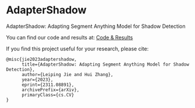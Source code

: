 # AdapterShadow

AdapterShadow: Adapting Segment Anything Model for Shadow Detection

You can find our code and results at:
[Code & Results]([https://drive.google.com/drive/folders/1fywxujVdOaCihB2xD9NC5gb9Pvl0lZyI?usp=sharing](https://drive.google.com/drive/folders/1vpETQm5TMFkC7frHi8y83q5hxxq4vY3M?usp=sharing))

If you find this project useful for your research, please cite:
```
@misc{jie2023adaptershadow,
      title={AdapterShadow: Adapting Segment Anything Model for Shadow Detection}, 
      author={Leiping Jie and Hui Zhang},
      year={2023},
      eprint={2311.08891},
      archivePrefix={arXiv},
      primaryClass={cs.CV}
}
```
